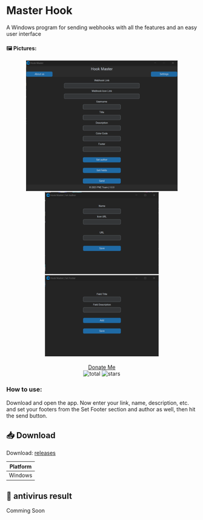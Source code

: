 # Master Hook
  
A Windows program for sending webhooks with all the features and an easy user interface


#### 🖼 Pictures:

<div align="center">
<img src="https://github.com/nima-globals/master-hook/blob/main/screenshots/image1.png" width="400">
  <br>
<img src="https://github.com/nima-globals/master-hook/blob/main/screenshots/image2.png" width="300">
<img src="https://github.com/nima-globals/master-hook/blob/main/screenshots/image3.png" width="300">
</div>
<br>
<div align="center">
<a href="https://idpay.ir/nimaglobals">Donate Me</a>
<br>
  <img src="https://img.shields.io/github/downloads/nima-globals/master-hook/total.svg" alt="total" >

<img src="https://img.shields.io/github/stars/nima-globals/master-hook" alt="stars">
</div>

### How to use:
Download and open the app. Now enter your link, name, description, etc. and set your footers from the Set Footer section and author as well, then hit the send button.

## 📥 Download
Download: [releases](https://github.com/nima-globals/master-hook/releases)

| Platform |
| ------------- |
| Windows |

## 🦠 antivirus result

Comming Soon
